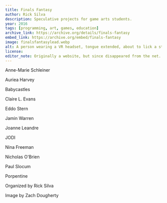 ```yaml
---
title: Finals Fantasy
author: Rick Silva
description: Speculative projects for game arts students.
year: 2016
tags: [programming, art, games, education]
archive_link: https://archive.org/details/finals-fantasy
embed_link: https://archive.org/embed/finals-fantasy
image: finalsfantasylead.webp
alt: A person wearing a VR headset, tongue extended, about to lick a stump in the forest.
license: 
editor_note: Originally a website, but since disappeared from the net. I really enjoy reading these, both as potential assignments as well as for their variety of creative ideas.
---
```


Anne-Marie Schleiner

Auriea Harvey

Babycastles

Claire L. Evans

Eddo Stern

Jamin Warren

Joanne Leandre

JODI

Nina Freeman

Nicholas O'Brien

Paul Slocum

Porpentine

Organized by Rick Silva

Image by Zach Dougherty

